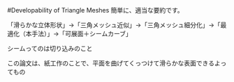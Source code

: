 #Developability of Triangle Meshes
簡単に、適当な要約です。

「滑らかな立体形状」→「三角メッシュ近似」→「三角メッシュ細分化」→「最適化（本手法）」→「可展面＋シームカーブ」

シームってのは切り込みのこと

この論文は、紙工作のことで、平面を曲げてくっつけて滑らかな表面できるよってもの